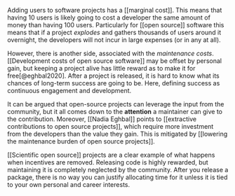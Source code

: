 Adding users to software projects has a [[marginal cost]]. This means that having 10 users is likely going to cost a developer the same amount of money than having 100 users. Particularly for [[open source]] software this means that if a project *explodes* and gathers thousands of users around it overnight, the developers will not incur in large expenses (or in any at all). 

However, there is another side, associated with the *maintenance costs*. [[Development costs of open source software]] may be offset by personal gain, but keeping a project alive has little reward as to make it for free[@eghbal2020]. After a project is released, it is hard to know what its chances of long-term success are going to be. Here, defining success as continuous engagement and development. 

It can be argued that open-source projects can leverage the input from the community, but it all comes down to the **attention** a maintainer can give to the contribution. Moreover, [[Nadia Eghbal]] points to [[extractive contributions to open source projects]], which require more investment from the developers than the value they gain. This is mitigated by [[lowering the maintenance burden of open source projects]].

[[Scientific open source]] projects are a clear example of what happens when incentives are removed. Releasing code is highly rewarded, but maintaining it is completely neglected by the community. After you release a package, there is no way you can justify allocating time for it unless it is tied to your own personal and career interests. 
